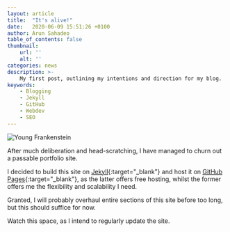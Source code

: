 ```yaml
---
layout: article
title:  "It's alive!"
date:   2020-06-09 15:51:26 +0100
author: Arun Sahadeo
table_of_contents: false
thumbnail:
    url: ''
    alt: ''
categories: news
description: >-
    My first post, outlining my intentions and direction for my blog.
keywords:
    - Blogging
    - Jekyll
    - GitHub
    - Webdev
    - SEO
---
```


![Young Frankenstein](https://i.pinimg.com/originals/ca/dd/c9/caddc9872c2de2be42e0965cbbfc0ca9.gif "Young Frankenstein")

After much deliberation and head-scratching, I have managed to churn out a passable portfolio site.

I decided to build this site on [Jekyll][jekyll-site]{:target="_blank"} and host it on [GitHub Pages][github-pages]{:target="_blank"}, as the latter offers free hosting, whilst the former offers me the flexibility and scalability I need.

Granted, I will probably overhaul entire sections of this site before too long, but this should suffice for now.

Watch this space, as I intend to regularly update the site.

[jekyll-site]: https://jekyllrb.com
[github-pages]:   https://pages.github.com/
